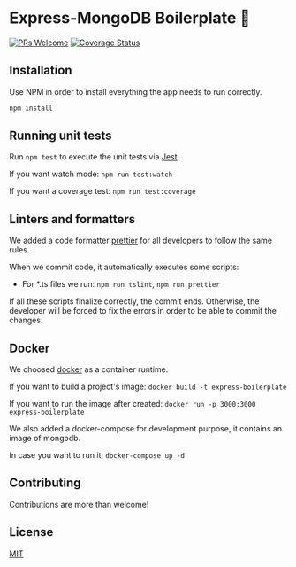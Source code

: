 # Express-MongoDB Boilerplate 👋

[![PRs Welcome](https://img.shields.io/badge/PRs-welcome-brightgreen.svg?style=flat-square)](http://makeapullrequest.com)
[![Coverage Status](https://coveralls.io/repos/github/j0nl1/express-mongodb-boilerplate/badge.svg?branch=master)](https://coveralls.io/github/j0nl1/express-mongodb-boilerplate?branch=master)

## Installation

Use NPM in order to install everything the app needs to run correctly.

```bash
npm install
```

## Running unit tests

Run `npm test` to execute the unit tests via [Jest](https://jestjs.io/docs/en/getting-started).

If you want watch mode: `npm run test:watch`

If you want a coverage test: `npm run test:coverage`

## Linters and formatters

We added a code formatter [prettier](https://prettier.io/) for all developers to follow the same rules.

When we commit code, it automatically executes some scripts:
- For *.ts files we run: `npm run tslint`, `npm run prettier`

If all these scripts finalize correctly, the commit ends. Otherwise, the developer will be forced to fix the errors in order to be able to commit the changes.

## Docker

We choosed [docker](https://www.docker.com/) as a container runtime.

If you want to build a project's image: `docker build -t express-boilerplate`

If you want to run the image after created: `docker run -p 3000:3000 express-boilerplate`

We also added a docker-compose for development purpose, it contains an image of mongodb.

In case you want to run it: `docker-compose up -d`

## Contributing

Contributions are more than welcome!

## License

[MIT](LICENSE)